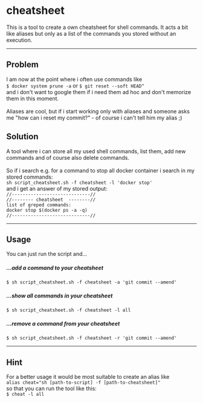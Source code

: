 # cheatsheet

This is a tool to create a own cheatsheet for shell commands.
It acts a bit like aliases but only as a list of the commands you stored without an execution.

***
## Problem
I am now at the point where i often use commands like<br>
`$ docker system prune -a` or `$ git reset --soft HEAD^`<br>
and i don't want to google them if i need them ad hoc and don't memorize them in this moment.<br><br>
Aliases are cool, but if i start working only with aliases and someone asks me "how can i reset my commit?" - of course i can't tell him my alias ;)

## Solution
A tool where i can store all my used shell commands, list them, add new commands and of course also delete commands.<br><br>
So if i search e.g. for a command to stop all docker container i search in my stored commands:<br>
`sh script_cheatsheet.sh -f cheatsheet -l 'docker stop'`<br>
and i get an answer of my stored output:<br>
`//-----------------------------//`<br>
`//-------- cheatsheet  --------//`<br>
`list of greped commands:`<br>
`docker stop $(docker ps -a -q)`<br>
`//-----------------------------//`<br>

---
## Usage
You can just run the script and...<br>
##### ...add a command to your cheatsheet
`$ sh script_cheatsheet.sh -f cheatsheet -a 'git commit --amend'`<br>
##### ...show all commands in your cheatsheet
`$ sh script_cheatsheet.sh -f cheatsheet -l all`<br>
##### ...remove a command from your cheatsheet
`$ sh script_cheatsheet.sh -f cheatsheet -r 'git commit --amend'`<br>

---
## Hint
For a better usage it would be most suitable to create an alias like<br>
`alias cheat="sh [path-to-script] -f [path-to-cheatsheet]"`<br>
so that you can run the tool like this:<br>
`$ cheat -l all`
